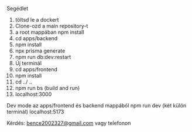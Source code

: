 Segédlet

1. töltsd le a dockert
2. Clone-ozd a main repository-t
3. a root mappában npm install
4. cd apps/backend
5. npm install
6. npx prisma generate
7. npm run db:dev:restart
8. Új terminál
9. cd apps/frontend
10. npm install
11. cd ../ ..
12. npm run bs (build and run)
13. localhost:3000

Dev mode 
az apps/frontend és backend mappából npm run dev (két külön terminál)
localhost:5173

Kérdés: bence2002327@gmail.com vagy telefonon
